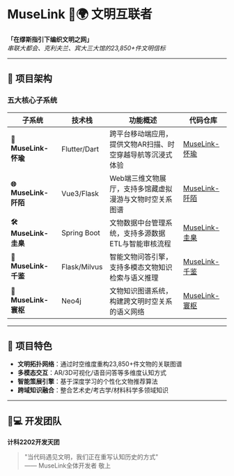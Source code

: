 # MuseLink 🎨🌍 文明互联者

**「在缪斯指引下编织文明之网」**  
*串联大都会、克利夫兰、宾大三大馆的23,850+件文明信标*

---

## 🚀 项目架构

### 五大核心子系统

| 子系统 | 技术栈 | 功能概述 | 代码仓库 |
|--------|--------|----------|----------|
| **📱 MuseLink-怀瑜** | Flutter/Dart | 跨平台移动端应用，提供文物AR扫描、时空穿越导航等沉浸式体验 | [MuseLink-怀瑜]([https://](https://github.com/BUCT-2202-SE-project/Team4-app)) |
| **🌐 MuseLink-阡陌** | Vue3/Flask | Web端三维文物展厅，支持多馆藏虚拟漫游与文物时空关系图谱 | [MuseLink-阡陌](https://github.com/LY93886963/WebServiceSystem) |
| **🛠️ MuseLink-圭臬** | Spring Boot | 文物数据中台管理系统，支持多源数据ETL与智能审核流程 | [MuseLink-圭臬]([https://](https://github.com/angelssdasd/zuoye)) |
| **🤖 MuseLink-千鉴** | Flask/Milvus | 智能文物问答引擎，支持多模态文物知识检索与语义推理 | [MuseLink-千鉴](https://github.com/BUCT-2202-SE-project/MuseLink-QianJian-QA-System) |
| **🧠 MuseLink-寰枢** | Neo4j | 文物知识图谱系统，构建跨文明时空关系的语义网络 | [MuseLink-寰枢](https://github.com/BUCT-2202-SE-project/MuseLink-HuanShu-Knowledge_Map) |

---

## 🌟 项目特色

- **文明拓扑网络**：通过时空维度重构23,850+件文物的关联图谱
- **多模态交互**：AR/3D可视化/语音问答等多维度认知方式
- **智能策展引擎**：基于深度学习的个性化文物推荐算法
- **跨域知识融合**：整合艺术史/考古学/材料科学多领域知识

---

## 👨💻 开发团队

**计科2202开发天团**  

> "当代码遇见文明，我们正在重写认知历史的方式"  
> —— MuseLink全体开发者 敬上


<!--

**Here are some ideas to get you started:**

🙋‍♀️ A short introduction - what is your organization all about?
🌈 Contribution guidelines - how can the community get involved?
👩‍💻 Useful resources - where can the community find your docs? Is there anything else the community should know?
🍿 Fun facts - what does your team eat for breakfast?
🧙 Remember, you can do mighty things with the power of [Markdown](https://docs.github.com/github/writing-on-github/getting-started-with-writing-and-formatting-on-github/basic-writing-and-formatting-syntax)
-->
